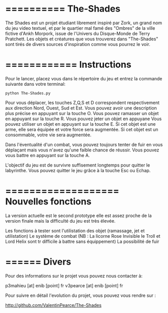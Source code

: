 ==========
The-Shades
==========

The Shades est un projet étudiant librement inspiré par Zork, un grand nom du jeu video textuel, et par le quartier mal famé
des "Ombres" de la ville fictive d'Ankh Morpork, issue de l'Univers du Disque-Monde de Terry Pratchett.
Les objets et créatures que vous trouverez dans "The-Shades" sont tirés de divers sources d'inspiration comme vous pourrez le voir.

============
Instructions
============

Pour le lancer, placez vous dans le répertoire du jeu et entrez la commande suivante dans votre terminal:

`python The-Shades.py`

Pour vous déplacer, les touches Z,Q,S et D correspondent respectivement aux direction Nord, Ouest, Sud et Est.
Vous pouvez avoir une description plus précise en appuyant sur la touche O.
Vous pouvez ramasser un objet en appuyant sur la touche R.
Vous pouvez jeter un objet en appuyane
Vous pouvez utiliser un objet en appuyant sur la touche E.
    Si cet objet est une arme, elle sera équipée et votre force sera augmentée.
    Si cet objet est un consommable, votre vie sera augmentée.

Dans l'éventualité d'un combat, vous pouvez toujours tenter de fuir en vous déplaçant 
mais vous n'avez qu'une faible chance de réussir.
Vous pouvez vous battre en appuyant sur la touche A.

L'objectif du jeu est de survivre suffisement longtemps pour quitter le labyrinthe.
Vous pouvez quitter le jeu grâce à la touche Esc ou Echap.


===================
Nouvelles fonctions
===================
La version actuelle est le second prototype elle est assez proche de la version finale mais la difficulté du jeu est très élevée.

Les fonctions à tester sont l'utilistation des objet (ramassage, jet et utilistation)
Le système de combat (NB : La licorne Rose Invisible le Troll et Lord Helix sont tr difficile à battre sans équippement)
La possibilité de fuir



======
Divers
======

Pour des informations sur le projet vous pouvez nous contacter à:

p3mahieu [at] enib [point] fr
v3pearce [at] enib [point] fr

Pour suivre en détail l'evolution du projet, vous pouvez vous rendre sur :

http://github.com/ValentinPearce/The-Shades
